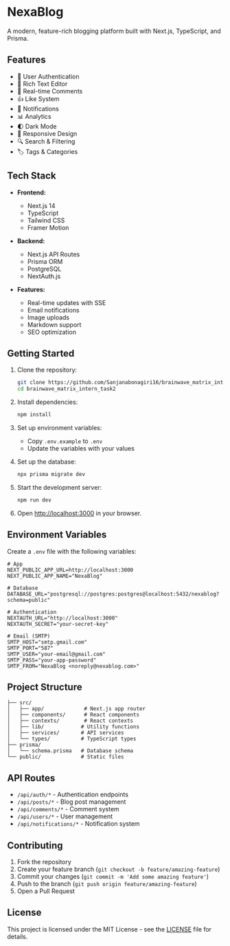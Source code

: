 # NexaBlog

A modern, feature-rich blogging platform built with Next.js, TypeScript, and Prisma.

## Features

- 🔐 User Authentication
- 📝 Rich Text Editor
- 💬 Real-time Comments
- 👍 Like System
- 🔔 Notifications
- 📊 Analytics
- 🌓 Dark Mode
- 📱 Responsive Design
- 🔍 Search & Filtering
- 🏷️ Tags & Categories

## Tech Stack

- **Frontend:**
  - Next.js 14
  - TypeScript
  - Tailwind CSS
  - Framer Motion

- **Backend:**
  - Next.js API Routes
  - Prisma ORM
  - PostgreSQL
  - NextAuth.js

- **Features:**
  - Real-time updates with SSE
  - Email notifications
  - Image uploads
  - Markdown support
  - SEO optimization

## Getting Started

1. Clone the repository:
   ```bash
   git clone https://github.com/Sanjanabonagiri16/brainwave_matrix_intern_task2.git
   cd brainwave_matrix_intern_task2
   ```

2. Install dependencies:
   ```bash
   npm install
   ```

3. Set up environment variables:
   - Copy `.env.example` to `.env`
   - Update the variables with your values

4. Set up the database:
   ```bash
   npx prisma migrate dev
   ```

5. Start the development server:
   ```bash
   npm run dev
   ```

6. Open [http://localhost:3000](http://localhost:3000) in your browser.

## Environment Variables

Create a `.env` file with the following variables:

```env
# App
NEXT_PUBLIC_APP_URL=http://localhost:3000
NEXT_PUBLIC_APP_NAME="NexaBlog"

# Database
DATABASE_URL="postgresql://postgres:postgres@localhost:5432/nexablog?schema=public"

# Authentication
NEXTAUTH_URL="http://localhost:3000"
NEXTAUTH_SECRET="your-secret-key"

# Email (SMTP)
SMTP_HOST="smtp.gmail.com"
SMTP_PORT="587"
SMTP_USER="your-email@gmail.com"
SMTP_PASS="your-app-password"
SMTP_FROM="NexaBlog <noreply@nexablog.com>"
```

## Project Structure

```
├── src/
│   ├── app/             # Next.js app router
│   ├── components/      # React components
│   ├── contexts/        # React contexts
│   ├── lib/            # Utility functions
│   ├── services/       # API services
│   └── types/          # TypeScript types
├── prisma/
│   └── schema.prisma   # Database schema
└── public/             # Static files
```

## API Routes

- `/api/auth/*` - Authentication endpoints
- `/api/posts/*` - Blog post management
- `/api/comments/*` - Comment system
- `/api/users/*` - User management
- `/api/notifications/*` - Notification system

## Contributing

1. Fork the repository
2. Create your feature branch (`git checkout -b feature/amazing-feature`)
3. Commit your changes (`git commit -m 'Add some amazing feature'`)
4. Push to the branch (`git push origin feature/amazing-feature`)
5. Open a Pull Request

## License

This project is licensed under the MIT License - see the [LICENSE](LICENSE) file for details. 